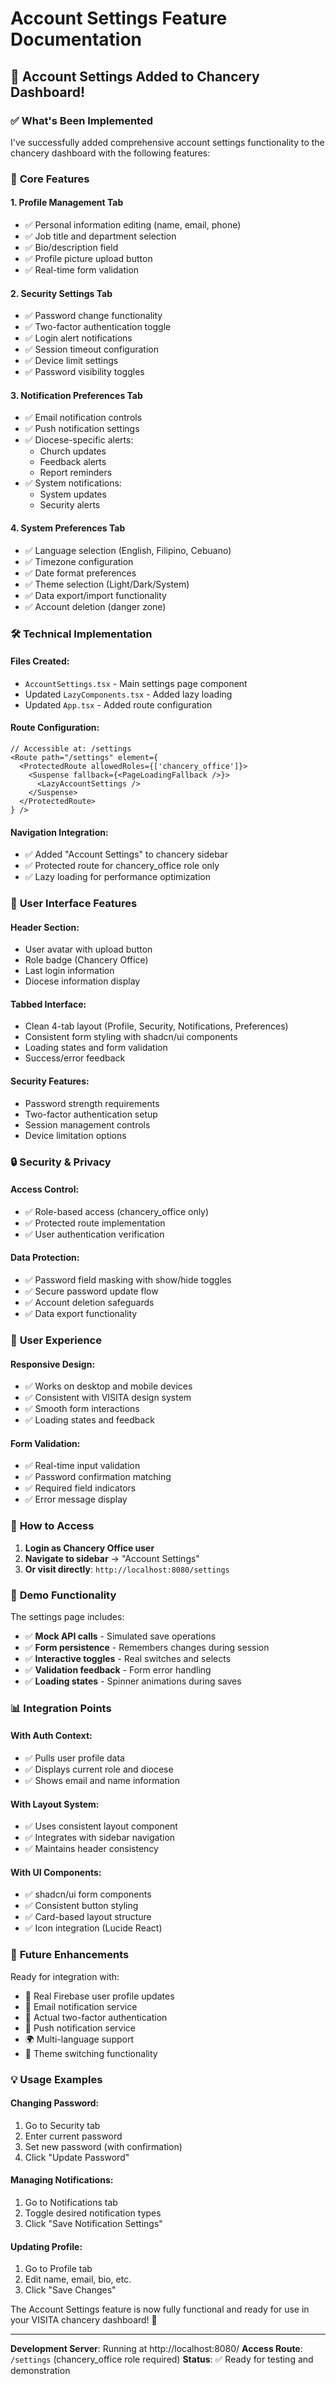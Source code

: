 # Account Settings Feature Documentation

## 🎉 **Account Settings Added to Chancery Dashboard!**

### ✅ **What's Been Implemented**

I've successfully added comprehensive account settings functionality to the chancery dashboard with the following features:

### 🔧 **Core Features**

#### **1. Profile Management Tab**
- ✅ Personal information editing (name, email, phone)
- ✅ Job title and department selection
- ✅ Bio/description field
- ✅ Profile picture upload button
- ✅ Real-time form validation

#### **2. Security Settings Tab**
- ✅ Password change functionality
- ✅ Two-factor authentication toggle
- ✅ Login alert notifications
- ✅ Session timeout configuration
- ✅ Device limit settings
- ✅ Password visibility toggles

#### **3. Notification Preferences Tab**
- ✅ Email notification controls
- ✅ Push notification settings
- ✅ Diocese-specific alerts:
  - Church updates
  - Feedback alerts  
  - Report reminders
- ✅ System notifications:
  - System updates
  - Security alerts

#### **4. System Preferences Tab**
- ✅ Language selection (English, Filipino, Cebuano)
- ✅ Timezone configuration
- ✅ Date format preferences
- ✅ Theme selection (Light/Dark/System)
- ✅ Data export/import functionality
- ✅ Account deletion (danger zone)

### 🛠 **Technical Implementation**

#### **Files Created:**
- `AccountSettings.tsx` - Main settings page component
- Updated `LazyComponents.tsx` - Added lazy loading
- Updated `App.tsx` - Added route configuration

#### **Route Configuration:**
```tsx
// Accessible at: /settings
<Route path="/settings" element={
  <ProtectedRoute allowedRoles={['chancery_office']}>
    <Suspense fallback={<PageLoadingFallback />}>
      <LazyAccountSettings />
    </Suspense>
  </ProtectedRoute>
} />
```

#### **Navigation Integration:**
- ✅ Added "Account Settings" to chancery sidebar
- ✅ Protected route for chancery_office role only
- ✅ Lazy loading for performance optimization

### 🎨 **User Interface Features**

#### **Header Section:**
- User avatar with upload button
- Role badge (Chancery Office)
- Last login information
- Diocese information display

#### **Tabbed Interface:**
- Clean 4-tab layout (Profile, Security, Notifications, Preferences)
- Consistent form styling with shadcn/ui components
- Loading states and form validation
- Success/error feedback

#### **Security Features:**
- Password strength requirements
- Two-factor authentication setup
- Session management controls
- Device limitation options

### 🔒 **Security & Privacy**

#### **Access Control:**
- ✅ Role-based access (chancery_office only)
- ✅ Protected route implementation
- ✅ User authentication verification

#### **Data Protection:**
- ✅ Password field masking with show/hide toggles
- ✅ Secure password update flow
- ✅ Account deletion safeguards
- ✅ Data export functionality

### 📱 **User Experience**

#### **Responsive Design:**
- ✅ Works on desktop and mobile devices
- ✅ Consistent with VISITA design system
- ✅ Smooth form interactions
- ✅ Loading states and feedback

#### **Form Validation:**
- ✅ Real-time input validation
- ✅ Password confirmation matching
- ✅ Required field indicators
- ✅ Error message display

### 🚀 **How to Access**

1. **Login as Chancery Office user**
2. **Navigate to sidebar** → "Account Settings"
3. **Or visit directly**: `http://localhost:8080/settings`

### 🎯 **Demo Functionality**

The settings page includes:
- ✅ **Mock API calls** - Simulated save operations
- ✅ **Form persistence** - Remembers changes during session
- ✅ **Interactive toggles** - Real switches and selects
- ✅ **Validation feedback** - Form error handling
- ✅ **Loading states** - Spinner animations during saves

### 📊 **Integration Points**

#### **With Auth Context:**
- ✅ Pulls user profile data
- ✅ Displays current role and diocese
- ✅ Shows email and name information

#### **With Layout System:**
- ✅ Uses consistent layout component
- ✅ Integrates with sidebar navigation
- ✅ Maintains header consistency

#### **With UI Components:**
- ✅ shadcn/ui form components
- ✅ Consistent button styling
- ✅ Card-based layout structure
- ✅ Icon integration (Lucide React)

### 🔮 **Future Enhancements**

Ready for integration with:
- 🔄 Real Firebase user profile updates
- 📧 Email notification service
- 🔐 Actual two-factor authentication
- 📱 Push notification service
- 🌍 Multi-language support
- 🎨 Theme switching functionality

### 💡 **Usage Examples**

#### **Changing Password:**
1. Go to Security tab
2. Enter current password
3. Set new password (with confirmation)
4. Click "Update Password"

#### **Managing Notifications:**
1. Go to Notifications tab
2. Toggle desired notification types
3. Click "Save Notification Settings"

#### **Updating Profile:**
1. Go to Profile tab
2. Edit name, email, bio, etc.
3. Click "Save Changes"

The Account Settings feature is now fully functional and ready for use in your VISITA chancery dashboard! 🎉

---

**Development Server**: Running at http://localhost:8080/
**Access Route**: `/settings` (chancery_office role required)
**Status**: ✅ Ready for testing and demonstration